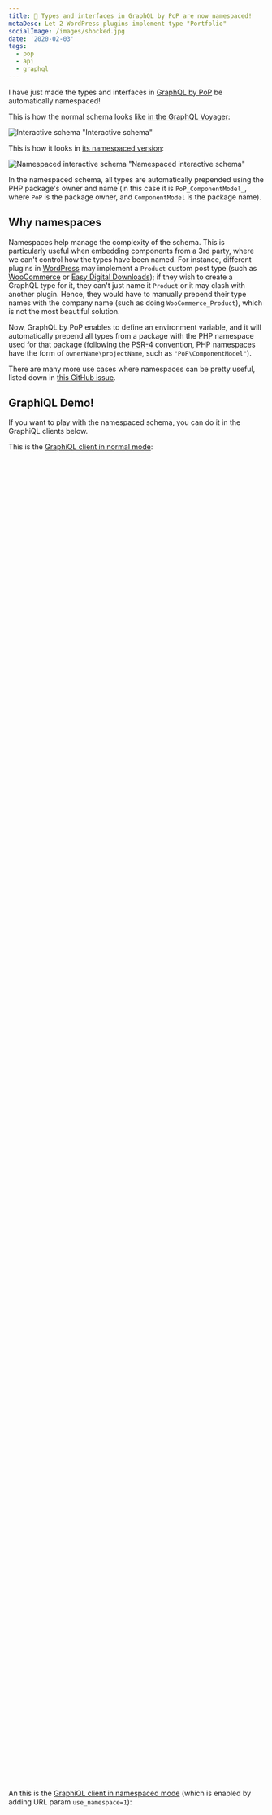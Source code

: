 ```yaml
---
title: 👏 Types and interfaces in GraphQL by PoP are now namespaced! 
metaDesc: Let 2 WordPress plugins implement type "Portfolio"
socialImage: /images/shocked.jpg
date: '2020-02-03'
tags:
  - pop
  - api
  - graphql
---
```


I have just made the types and interfaces in [GraphQL by PoP](https://github.com/getpop/graphql) be automatically namespaced!

This is how the normal schema looks like [in the GraphQL Voyager](https://newapi.getpop.org/graphql-interactive/):

![Interactive schema "Interactive schema"](/images/normal-interactive-schema.jpg)

This is how it looks in [its namespaced version](https://newapi.getpop.org/graphql-interactive/?use_namespace=1):

![Namespaced interactive schema "Namespaced interactive schema"](/images/namespaced-interactive-schema.jpg)

In the namespaced schema, all types are automatically prepended using the PHP package's owner and name (in this case it is `PoP_ComponentModel_`, where `PoP` is the package owner, and `ComponentModel` is the package name).

## Why namespaces

Namespaces help manage the complexity of the schema. This is particularly useful when embedding components from a 3rd party, where we can't control how the types have been named. For instance, different plugins in [WordPress](https://wordpress.org) may implement a `Product` custom post type (such as [WooCommerce](https://woocommerce.com/) or [Easy Digital Downloads](https://easydigitaldownloads.com)); if they wish to create a GraphQL type for it, they can't just name it `Product` or it may clash with another plugin. Hence, they would have to manually prepend their type names with the company name (such as doing `WooCommerce_Product`), which is not the most beautiful solution.

Now, GraphQL by PoP enables to define an environment variable, and it will automatically prepend all types from a package with the PHP namespace used for that package (following the [PSR-4](https://www.php-fig.org/psr/psr-4/) convention, PHP namespaces have the form of `ownerName\projectName`, such as `"PoP\ComponentModel"`).

There are many more use cases where namespaces can be pretty useful, listed down in [this GitHub issue](https://github.com/graphql/graphql-spec/issues/163).

## GraphiQL Demo!

If you want to play with the namespaced schema, you can do it in the GraphiQL clients below.

<link href="https://unpkg.com/graphiql/graphiql.min.css" rel="stylesheet" />

This is the [GraphiQL client in normal mode](https://newapi.getpop.org/graphiql/):

<div id="graphiql-normal-schema" style="height: 65vh; padding-top: 0; margin-top: 1rem;" class="video-player"></div>

An this is the [GraphiQL client in namespaced mode](https://newapi.getpop.org/graphiql/?use_namespace=1) (which is enabled by adding URL param `use_namespace=1`):

<div id="graphiql-namespaced-schema" style="height: 65vh; padding-top: 0; margin-top: 1rem;" class="video-player"></div>

<script
  crossorigin
  src="https://unpkg.com/react/umd/react.production.min.js"
></script>
<script
  crossorigin
  src="https://unpkg.com/react-dom/umd/react-dom.production.min.js"
></script>
<script
  crossorigin
  src="https://unpkg.com/graphiql/graphiql.min.js"
></script>

<script>
  const apiURL = 'https://newapi.getpop.org/api/graphql/';
  const responseText = "Click the \"Execute Query\" button";
  const graphQLFetcher = graphQLParams =>
    fetch(apiURL, {
      method: 'post',
      headers: { 'Content-Type': 'application/json' },
      body: JSON.stringify(graphQLParams),
    })
      .then(response => response.json())
      .catch(() => response.text());

  ReactDOM.render(
    React.createElement(
      GraphiQL,
      {
        fetcher: graphQLFetcher,
        docExplorerOpen: true,
        response: responseText,
        query: "query {\n  posts {\n    url\n    title\n    excerpt\n    date\n    tags {\n      name\n      url\n    }\n    comments {\n      content\n      date\n      author {\n        name\n      }\n    }\n  }\n}",
        variables: null,
        defaultVariableEditorOpen: false
      }
    ),
    document.getElementById('graphiql-normal-schema'),
  );

  const graphQLFetcher2 = graphQLParams =>
    fetch(apiURL+'?use_namespace=1', {
      method: 'post',
      headers: { 'Content-Type': 'application/json' },
      body: JSON.stringify(graphQLParams),
    })
      .then(response => response.json())
      .catch(() => response.text());

  ReactDOM.render(
    React.createElement(
      GraphiQL,
      {
        fetcher: graphQLFetcher2,
        docExplorerOpen: true,
        response: responseText,
        query: "query {\n  posts {\n    url\n    title\n    excerpt\n    date\n    tags {\n      name\n      url\n    }\n    comments {\n      content\n      date\n      author {\n        name\n      }\n    }\n  }\n}",
        variables: null,
        defaultVariableEditorOpen: false
      }
    ),
    document.getElementById('graphiql-namespaced-schema'),
  );
</script>

## Coming next... 🥁

I'll end my blog post as usual: if you are using WordPress and you need a kick-ass API, then give [GraphQL by PoP](https://github.com/getpop/graphql) a try, what are you waiting for!?

Oh, you're waiting for the plugin, you say?

Well, good news then... it is coming sooooon...

![](/images/shocked.jpg)

This is going to be gooooood stuff, I promise! 🤪
